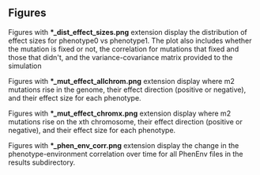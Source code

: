 ## Figures

Figures with **\*\_dist_effect_sizes.png** extension display the distribution of effect sizes for phenotype0 vs phenotype1. The plot also includes whether the mutation is fixed or not, the correlation for mutations that fixed and those that didn't, and the variance-covariance matrix provided to the simulation


Figures with **\*\_mut_effect_allchrom.png** extension display where m2 mutations rise in the genome, their effect direction (positive or negative), and their effect size for each phenotype.

Figures with **\*\_mut_effect_chromx.png** extension display where m2 mutations rise on the xth chromosome, their effect direction (positive or negative), and their effect size for each phenotype.


Figures with **\*\_phen_env_corr.png** extension display the change in the phenotype-environment correlation over time for all PhenEnv files in the results subdirectory.


